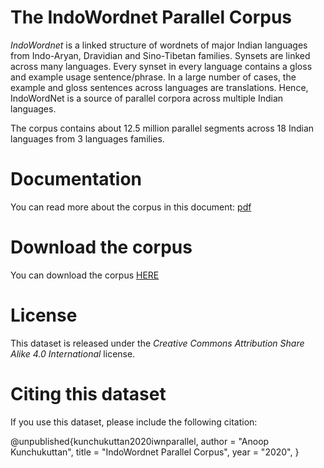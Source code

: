 #  The IndoWordnet Parallel Corpus

_IndoWordnet_ is a linked structure of wordnets of major Indian languages from Indo-Aryan, Dravidian and Sino-Tibetan families. Synsets are linked across many languages. Every synset in every language contains a gloss and example usage sentence/phrase. In a large number of cases, the example and gloss sentences across languages are translations. Hence, IndoWordNet is a source of parallel corpora across multiple Indian languages. 

The corpus contains about 12.5 million parallel segments across 18 Indian languages from 3 languages families. 

# Documentation

You can read more about the corpus in this document: [pdf](iwn_parallel_2020.pdf)

# Download the corpus

You can download the corpus [HERE](https://www.dropbox.com/s/6g8ad2ogn4bjzj8/iwn_parallel.tgz)

# License

This dataset is released under the _Creative Commons Attribution Share Alike 4.0 International_ license.

# Citing this dataset

If you use this dataset, please include the following citation: 

@unpublished{kunchukuttan2020iwnparallel,
author = "Anoop Kunchukuttan",
title = "IndoWordnet Parallel Corpus",
year = "2020",
}
